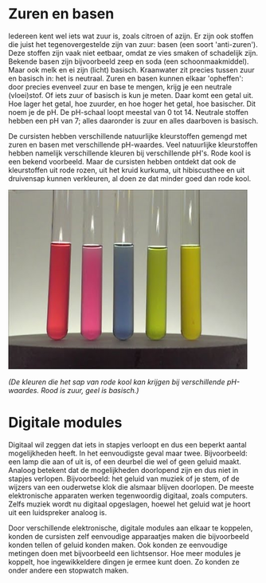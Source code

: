 # Zuren en basen

Iedereen kent wel iets wat zuur is, zoals citroen of azijn. Er zijn ook stoffen die juist het tegenovergestelde zijn van zuur: basen (een soort 'anti-zuren'). Deze stoffen zijn vaak niet eetbaar, omdat ze vies smaken of schadelijk zijn. Bekende basen zijn bijvoorbeeld zeep en soda (een schoonmaakmiddel). Maar ook melk en ei zijn (licht) basisch. Kraanwater zit precies tussen zuur en basisch in: het is neutraal. Zuren en basen kunnen elkaar 'opheffen': door precies evenveel zuur en base te mengen, krijg je een neutrale (vloei)stof. Of iets zuur of basisch is kun je meten. Daar komt een getal uit. Hoe lager het getal, hoe zuurder, en hoe hoger het getal, hoe basischer. Dit noem je de pH. De pH-schaal loopt meestal van 0 tot 14. Neutrale stoffen hebben een pH van 7; alles daaronder is zuur en alles daarboven is basisch.

De cursisten hebben verschillende natuurlijke kleurstoffen gemengd met zuren en basen met verschillende pH-waardes. Veel natuurlijke kleurstoffen hebben namelijk verschillende kleuren bij verschillende pH's. Rode kool is een bekend voorbeeld. Maar de cursisten hebben ontdekt dat ook de kleurstoffen uit rode rozen, uit het kruid kurkuma, uit hibiscusthee en uit druivensap kunnen verkleuren, al doen ze dat minder goed dan rode kool.

![rode kool](rodekool.jpg)

*(De kleuren die het sap van rode kool kan krijgen bij verschillende pH-waardes. Rood is zuur, geel is basisch.)*

# Digitale modules

Digitaal wil zeggen dat iets in stapjes verloopt en dus een beperkt aantal mogelijkheden heeft. In het eenvoudigste geval maar twee. Bijvoorbeeld: een lamp die aan of uit is, of een deurbel die wel of geen geluid maakt. Analoog betekent dat de mogelijkheden doorlopend zijn en dus niet in stapjes verlopen. Bijvoorbeeld: het geluid van muziek of je stem, of de wijzers van een ouderwetse klok die alsmaar blijven doorlopen. De meeste elektronische apparaten werken tegenwoordig digitaal, zoals computers. Zelfs muziek wordt nu digitaal opgeslagen, hoewel het geluid wat je hoort uit een luidspreker analoog is.

Door verschillende elektronische, digitale modules aan elkaar te koppelen, konden de cursisten zelf eenvoudige apparaatjes maken die bijvoorbeeld konden tellen of geluid konden maken. Ook konden ze eenvoudige metingen doen met bijvoorbeeld een lichtsensor. Hoe meer modules je koppelt, hoe ingewikkeldere dingen je ermee kunt doen. Zo konden ze onder andere een stopwatch maken.
